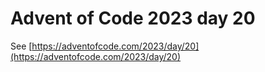 # Advent of Code 2023 day 20

See [https://adventofcode.com/2023/day/20](https://adventofcode.com/2023/day/20)
